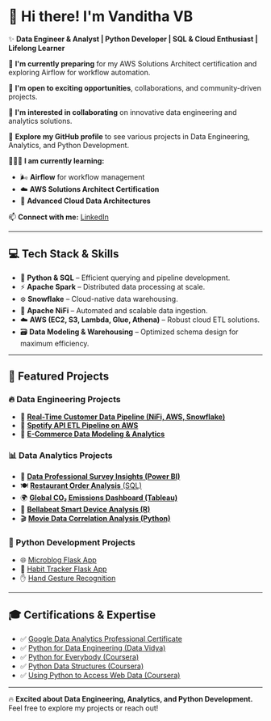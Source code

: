 # 👋 Hi there! I'm Vanditha VB

✨ **Data Engineer & Analyst | Python Developer |  SQL & Cloud Enthusiast | Lifelong Learner**

🔭 **I'm currently preparing** for my AWS Solutions Architect certification and exploring Airflow for workflow automation.

👯 **I'm open to exciting opportunities**, collaborations, and community-driven projects.

💬 **I'm interested in collaborating** on innovative data engineering and analytics solutions.

🤘 **Explore my GitHub profile** to see various projects in Data Engineering, Analytics, and Python Development.

🧑🏻‍🏫 **I am currently learning:**
- 🌬️ **Airflow** for workflow management
- ☁️ **AWS Solutions Architect Certification**
- 🚀 **Advanced Cloud Data Architectures**

📫 **Connect with me:** [LinkedIn](https://www.linkedin.com/in/vanditha-vb-6b9b12196/)

---

## 💻 Tech Stack & Skills

- 🐍 **Python & SQL** – Efficient querying and pipeline development.
- ⚡ **Apache Spark** – Distributed data processing at scale.
- ❄️ **Snowflake** – Cloud-native data warehousing.
- 🔗 **Apache NiFi** – Automated and scalable data ingestion.
- ☁️ **AWS (EC2, S3, Lambda, Glue, Athena)** – Robust cloud ETL solutions.
- 🗃️ **Data Modeling & Warehousing** – Optimized schema design for maximum efficiency.

---

## 🚀 Featured Projects

### 🔥 **Data Engineering Projects**

- 📡 **[Real-Time Customer Data Pipeline (NiFi, AWS, Snowflake)](https://github.com/vandithavb/Real-Time-Customer-Data-Pipeline-with-Apache-NiFi-AWS-and-Snowflake)**
- 🎵 **[Spotify API ETL Pipeline on AWS](https://github.com/vandithavb/Spotify-end-to-end-ETL-data-Pipeline--AWS)**
- 🛒 **[E-Commerce Data Modeling & Analytics](https://github.com/vandithavb/vandithavb/tree/main/E-Commerce%20Data%20Modeling%20and%20Analysis)**

### 📊 **Data Analytics Projects**
- 🎯 **[Data Professional Survey Insights (Power BI)](https://github.com/vandithavb/Data_Analysis_Projects/tree/main/data-professional-survey)**
- 🍽️ [**Restaurant Order Analysis** (SQL)](https://github.com/vandithavb/Data_Analysis_Projects/tree/main/Restaurant%20Order%20Analysis)
- 🌍 **[Global CO₂ Emissions Dashboard (Tableau)](https://github.com/vandithavb/Data_Analysis_Projects/tree/main/Global%20co2%20emissions)**
- 📱 **[Bellabeat Smart Device Analysis (R)](https://github.com/vandithavb/Data_Analysis_Projects/tree/main/Smart%20Device%20Data%20Analysis)**
- 🎬 **[Movie Data Correlation Analysis (Python)](https://github.com/vandithavb/Data_Analysis_Projects/tree/main/Movie%20Data%20Correlation%20Analysis)**




### 🐍 Python Development Projects

- 🌐 [Microblog Flask App](https://github.com/vandithavb/microblog-python-web)
- 🎯 [Habit Tracker Flask App](https://github.com/vandithavb/HabitTracker)
- ✋ [Hand Gesture Recognition](https://github.com/vandithavb/git-repo)

---

## 🎓 Certifications & Expertise

- ✅ [Google Data Analytics Professional Certificate](https://coursera.org/share/09762e92c1f747b3fde10e1fc41ac4c5)
- ✅ [Python for Data Engineering (Data Vidya)](https://www.linkedin.com/feed/update/urn:li:activity:7248794563635556352/)
- ✅ [Python for Everybody (Coursera)](https://www.coursera.org/account/accomplishments/verify/R9UYWNS4W5YZ)
- ✅ [Python Data Structures (Coursera)](https://www.coursera.org)
- ✅ [Using Python to Access Web Data (Coursera)](https://www.coursera.org/account/accomplishments/verify/MWHS96GHCF6S)

---

🔥 **Excited about Data Engineering, Analytics, and Python Development.** Feel free to explore my projects or reach out!
